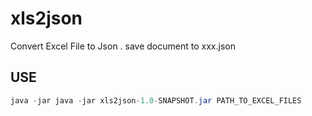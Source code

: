 # xls2json
Convert Excel File to Json . save document to xxx.json

## USE 

```java
java -jar java -jar xls2json-1.0-SNAPSHOT.jar PATH_TO_EXCEL_FILES
```
